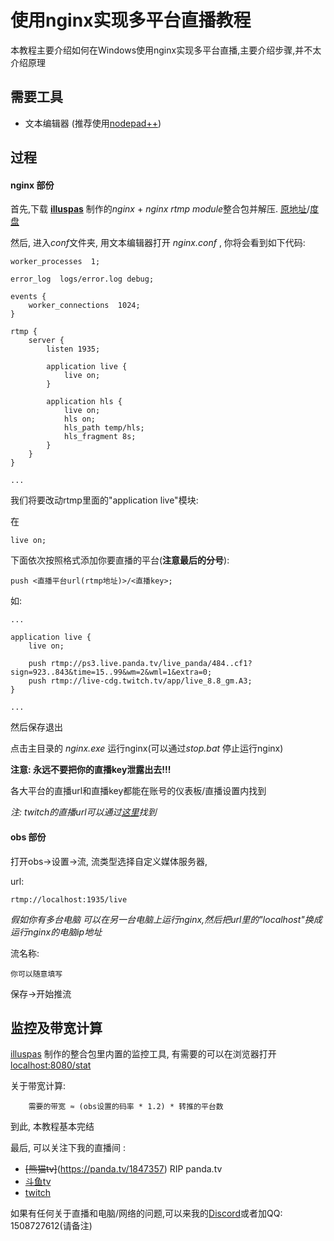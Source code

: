 
#   使用nginx实现多平台直播教程  


本教程主要介绍如何在Windows使用nginx实现多平台直播,主要介绍步骤,并不太介绍原理

## 需要工具

- 文本编辑器 (推荐使用[nodepad++][np])

##  过程

####    nginx 部份

首先,下载 **[illuspas][作者]** 制作的*nginx* + *nginx rtmp module*整合包并解压.  [原地址][git_link]/[度盘][baidu_link]

然后, 进入*conf*文件夹, 用文本编辑器打开 *nginx.conf* , 你将会看到如下代码: 

```
worker_processes  1;

error_log  logs/error.log debug;

events {
    worker_connections  1024;
}

rtmp {
    server {
        listen 1935;

        application live {
            live on;
        }
		
        application hls {
            live on;
            hls on;  
            hls_path temp/hls;  
            hls_fragment 8s;  
        }
    }
}

...
```

我们将要改动rtmp里面的"application live"模块:

在
```
live on;
```
下面依次按照格式添加你要直播的平台(**注意最后的分号**):

```
push <直播平台url(rtmp地址)>/<直播key>;
```
如:
``` 
...

application live {
    live on;

    push rtmp://ps3.live.panda.tv/live_panda/484..cf1?sign=923..843&time=15..99&wm=2&wml=1&extra=0;
    push rtmp://live-cdg.twitch.tv/app/live_8.8_gm.A3; 
}

...
```
然后保存退出

点击主目录的 *nginx.exe* 运行nginx(可以通过*stop.bat* 停止运行nginx)

**注意: 永远不要把你的直播key泄露出去!!!**

各大平台的直播url和直播key都能在账号的仪表板/直播设置内找到

*注: twitch的直播url可以通过[这里][twitch_ingest]找到*

####    obs 部份

打开obs->设置->流, 流类型选择自定义媒体服务器,

url:

    rtmp://localhost:1935/live

*假如你有多台电脑 可以在另一台电脑上运行nginx,然后把url里的"localhost"换成运行nginx的电脑ip地址*

流名称:

    你可以随意填写

保存->开始推流

##  监控及带宽计算

[illuspas][作者] 制作的整合包里内置的监控工具, 有需要的可以在浏览器打开 [localhost:8080/stat](localhost:8080/stat) 

关于带宽计算:

        需要的带宽 ≈ (obs设置的码率 * 1.2) * 转推的平台数

到此, 本教程基本完结

最后, 可以关注下我的直播间 :

-   ~~[熊猫tv]~~(https://panda.tv/1847357) RIP panda.tv
-   [斗鱼tv](https://www.douyu.com/5866422)
-   [twitch](https://twitch.tv/26z1a)   


如果有任何关于直播和电脑/网络的问题,可以来我的[Discord][dis]或者加QQ: 1508727612(请备注)









[np]: <https://notepad-plus-plus.org/download/>
[作者]: <https://github.com/illuspas>
[git_link]: <https://github.com/illuspas/nginx-rtmp-win32>
[baidu_link]: <https://pan.baidu.com/s/1MP-ygJehLyaBZyEBbc3dXg>
[twitch_ingest]: <https://stream.twitch.tv/ingests/>
[dis]:  <https://discord.gg/ZkJFNVZ>
